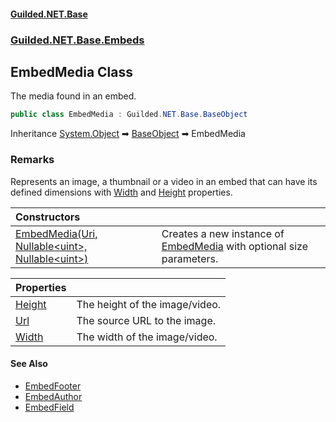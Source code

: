 
#### [Guilded.NET.Base](Guilded_NET_Base 'Guilded_NET_Base')
### [Guilded.NET.Base.Embeds](Guilded_NET_Base#Guilded_NET_Base_Embeds 'Guilded.NET.Base.Embeds')
## EmbedMedia Class
The media found in an embed.  
```csharp
public class EmbedMedia : Guilded.NET.Base.BaseObject
```

Inheritance [System.Object](https://docs.microsoft.com/en-us/dotnet/api/System.Object 'System.Object') &#x27A1; [BaseObject](BaseObject 'Guilded.NET.Base.BaseObject') &#x27A1; EmbedMedia  
### Remarks
Represents an image, a thumbnail or a video in an embed that can have its defined dimensions with [Width](EmbedMedia_Width 'Guilded.NET.Base.Embeds.EmbedMedia.Width') and [Height](EmbedMedia_Height 'Guilded.NET.Base.Embeds.EmbedMedia.Height') properties.

| Constructors | |
| :--- | :--- |
| [EmbedMedia(Uri, Nullable&lt;uint&gt;, Nullable&lt;uint&gt;)](EmbedMedia_EmbedMedia(Uri_Nullable_uint__Nullable_uint_) 'Guilded.NET.Base.Embeds.EmbedMedia.EmbedMedia(System.Uri, System.Nullable&lt;uint&gt;, System.Nullable&lt;uint&gt;)') | Creates a new instance of [EmbedMedia](EmbedMedia 'Guilded.NET.Base.Embeds.EmbedMedia') with optional size parameters.<br/> |

| Properties | |
| :--- | :--- |
| [Height](EmbedMedia_Height 'Guilded.NET.Base.Embeds.EmbedMedia.Height') | The height of the image/video.<br/> |
| [Url](EmbedMedia_Url 'Guilded.NET.Base.Embeds.EmbedMedia.Url') | The source URL to the image.<br/> |
| [Width](EmbedMedia_Width 'Guilded.NET.Base.Embeds.EmbedMedia.Width') | The width of the image/video.<br/> |

#### See Also
- [EmbedFooter](EmbedFooter 'Guilded.NET.Base.Embeds.EmbedFooter')
- [EmbedAuthor](EmbedAuthor 'Guilded.NET.Base.Embeds.EmbedAuthor')
- [EmbedField](EmbedField 'Guilded.NET.Base.Embeds.EmbedField')
